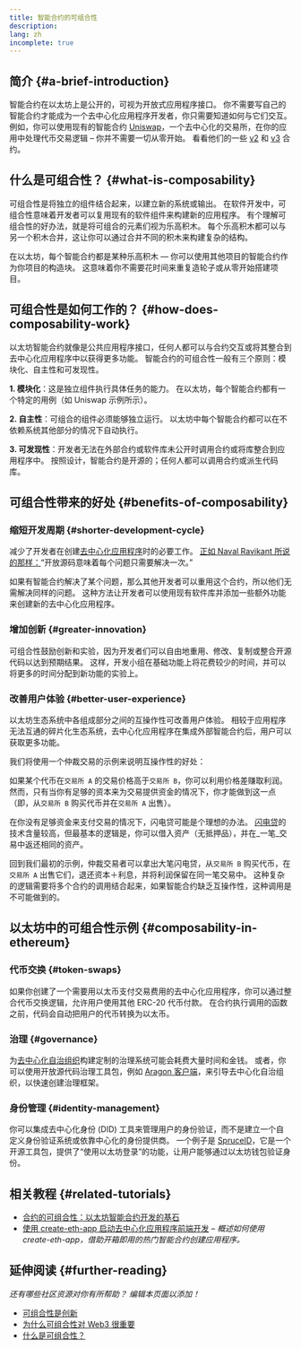 ```yaml
---
title: 智能合约的可组合性
description:
lang: zh
incomplete: true
---
```


## 简介 {#a-brief-introduction}

智能合约在以太坊上是公开的，可视为开放式应用程序接口。 你不需要写自己的智能合约才能成为一个去中心化应用程序开发者，你只需要知道如何与它们交互。 例如，你可以使用现有的智能合约 [Uniswap](https://uniswap.exchange/swap)，一个去中心化的交易所，在你的应用中处理代币交易逻辑 – 你并不需要一切从零开始。 看看他们的一些 [v2](https://github.com/Uniswap/uniswap-v2-core/tree/master/contracts) 和 [v3](https://github.com/Uniswap/uniswap-v3-core/tree/main/contracts) 合约。

## 什么是可组合性？ {#what-is-composability}

可组合性是将独立的组件结合起来，以建立新的系统或输出。 在软件开发中，可组合性意味着开发者可以复用现有的软件组件来构建新的应用程序。 有个理解可组合性的好办法，就是将可组合的元素们视为乐高积木。 每个乐高积木都可以与另一个积木合并，这让你可以通过合并不同的积木来构建复杂的结构。

在以太坊，每个智能合约都是某种乐高积木 — 你可以使用其他项目的智能合约作为你项目的构造块。 这意味着你不需要花时间来重复造轮子或从零开始搭建项目。

## 可组合性是如何工作的？ {#how-does-composability-work}

以太坊智能合约就像是公共应用程序接口，任何人都可以与合约交互或将其整合到去中心化应用程序中以获得更多功能。 智能合约的可组合性一般有三个原则：模块化、自主性和可发现性。

**1. 模块化**：这是独立组件执行具体任务的能力。 在以太坊，每个智能合约都有一个特定的用例（如 Uniswap 示例所示）。

**2. 自主性**：可组合的组件必须能够独立运行。 以太坊中每个智能合约都可以在不依赖系统其他部分的情况下自动执行。

**3. 可发现性**：开发者无法在外部合约或软件库未公开时调用合约或将库整合到应用程序中。 按照设计，智能合约是开源的；任何人都可以调用合约或派生代码库。

## 可组合性带来的好处 {#benefits-of-composability}

### 缩短开发周期 {#shorter-development-cycle}

减少了开发者在创建[去中心化应用程序](/dapps/#what-are-dapps)时的必要工作。 [正如 Naval Ravikant 所说的那样：](https://twitter.com/naval/status/1444366754650656770)“开放源码意味着每个问题只需要解决一次。”

如果有智能合约解决了某个问题，那么其他开发者可以重用这个合约，所以他们无需解决同样的问题。 这种方法让开发者可以使用现有软件库并添加一些额外功能来创建新的去中心化应用程序。

### 增加创新 {#greater-innovation}

可组合性鼓励创新和实验，因为开发者们可以自由地重用、修改、复制或整合开源代码以达到预期结果。 这样，开发小组在基础功能上将花费较少的时间，并可以将更多的时间分配到新功能的实验上。

### 改善用户体验 {#better-user-experience}

以太坊生态系统中各组成部分之间的互操作性可改善用户体验。 相较于应用程序无法互通的碎片化生态系统，去中心化应用程序在集成外部智能合约后，用户可以获取更多功能。

我们将使用一个仲裁交易的示例来说明互操作性的好处：

如果某个代币在`交易所 A` 的交易价格高于`交易所 B`，你可以利用价格差赚取利润。 然而，只有当你有足够的资本来为交易提供资金的情况下，你才能做到这一点（即，从`交易所 B` 购买代币并在`交易所 A` 出售）。

在你没有足够资金来支付交易的情况下，闪电贷可能是个理想的办法。 [闪电贷](/defi/#flash-loans)的技术含量较高，但最基本的逻辑是，你可以借入资产（无抵押品），并在_一笔_交易中返还相同的资产。

回到我们最初的示例，仲裁交易者可以拿出大笔闪电贷，从`交易所 B` 购买代币，在`交易所 A` 出售它们，退还资本＋利息，并将利润保留在同一笔交易中。 这种复杂的逻辑需要将多个合约的调用结合起来，如果智能合约缺乏互操作性，这种调用是不可能做到的。

## 以太坊中的可组合性示例 {#composability-in-ethereum}

### 代币交换 {#token-swaps}

如果你创建了一个需要用以太币支付交易费用的去中心化应用程序，你可以通过整合代币交换逻辑，允许用户使用其他 ERC-20 代币付款。 在合约执行调用的函数之前，代码会自动把用户的代币转换为以太币。

### 治理 {#governance}

为[去中心化自治组织](/dao/)构建定制的治理系统可能会耗费大量时间和金钱。 或者，你可以使用开放源代码治理工具包，例如 [Aragon 客户端](https://client.aragon.org/)，来引导去中心化自治组织，以快速创建治理框架。

### 身份管理 {#identity-management}

你可以集成去中心化身份 (DID) 工具来管理用户的身份验证，而不是建立一个自定义身份验证系统或依靠中心化的身份提供商。 一个例子是 [SpruceID](https://www.spruceid.com/)，它是一个开源工具包，提供了“使用以太坊登录”的功能，让用户能够通过以太坊钱包验证身份。

## 相关教程 {#related-tutorials}

- [合约的可组合性：以太坊智能合约开发的基石](https://www.decentlabs.io/blog/contract-composability-the-building-blocks-of-ethereum-smart-contract-development)
- [使用 create-eth-app 启动去中心化应用程序前端开发](/developers/tutorials/kickstart-your-dapp-frontend-development-with-create-eth-app/) _– 概述如何使用 create-eth-app，借助开箱即用的热门智能合约创建应用程序。_

## 延伸阅读 {#further-reading}

_还有哪些社区资源对你有所帮助？ 编辑本页面以添加！_

- [可组合性是创新](https://future.a16z.com/how-composability-unlocks-crypto-and-everything-else/)
- [为什么可组合性对 Web3 很重要](https://hackernoon.com/why-composability-matters-for-web3)
- [什么是可组合性？](https://blog.aragon.org/what-is-composability/#:~:text=Aragon,connect%20to%20every%20other%20piece.)
